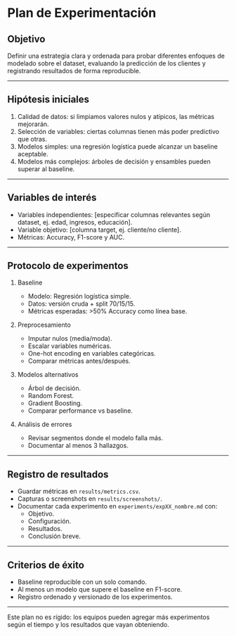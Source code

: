 # Plan de Experimentación

## Objetivo
Definir una estrategia clara y ordenada para probar diferentes enfoques de modelado sobre el dataset, evaluando la predicción de los clientes y registrando resultados de forma reproducible.  

---

## Hipótesis iniciales
1. Calidad de datos: si limpiamos valores nulos y atípicos, las métricas mejorarán.  
2. Selección de variables: ciertas columnas tienen más poder predictivo que otras.  
3. Modelos simples: una regresión logística puede alcanzar un baseline aceptable.  
4. Modelos más complejos: árboles de decisión y ensambles pueden superar al baseline.  

---

## Variables de interés
- Variables independientes: [especificar columnas relevantes según dataset, ej. edad, ingresos, educación].  
- Variable objetivo: [columna target, ej. cliente/no cliente].  
- Métricas: Accuracy, F1-score y AUC.  

---

## Protocolo de experimentos
1. Baseline  
   - Modelo: Regresión logística simple.  
   - Datos: versión cruda + split 70/15/15.  
   - Métricas esperadas: >50% Accuracy como línea base.  

2. Preprocesamiento  
   - Imputar nulos (media/moda).  
   - Escalar variables numéricas.  
   - One-hot encoding en variables categóricas.  
   - Comparar métricas antes/después.  

3. Modelos alternativos  
   - Árbol de decisión.  
   - Random Forest.  
   - Gradient Boosting.  
   - Comparar performance vs baseline.  

4. Análisis de errores  
   - Revisar segmentos donde el modelo falla más.  
   - Documentar al menos 3 hallazgos.  

---

## Registro de resultados
- Guardar métricas en `results/metrics.csv`.  
- Capturas o screenshots en `results/screenshots/`.  
- Documentar cada experimento en `experiments/expXX_nombre.md` con:  
  - Objetivo.  
  - Configuración.  
  - Resultados.  
  - Conclusión breve.  

---

## Criterios de éxito
- Baseline reproducible con un solo comando.  
- Al menos un modelo que supere el baseline en F1-score.  
- Registro ordenado y versionado de los experimentos.  

---

Este plan no es rígido: los equipos pueden agregar más experimentos según el tiempo y los resultados que vayan obteniendo.  
